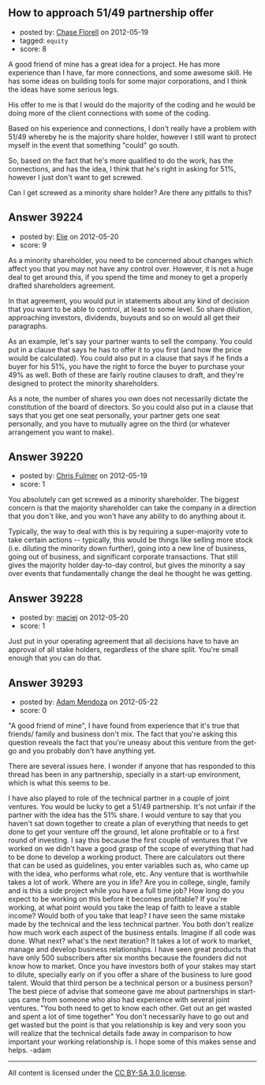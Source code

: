 ## How to approach 51/49 partnership offer

- posted by: [Chase Florell](https://stackexchange.com/users/-1/16693-chase-florell) on 2012-05-19
- tagged: `equity`
- score: 8

A good friend of mine has a great idea for a project. He has more experience than I have, far more connections, and some awesome skill. He has some ideas on building tools for some major corporations, and I think the ideas have some serious legs.

His offer to me is that I would do the majority of the coding and he would be doing more of the client connections with some of the coding.

Based on his experience and connections, I don't really have a problem with 51/49 whereby he is the majority share holder, however I still want to protect myself in the event that something "could" go south.

So, based on the fact that he's more qualified to do the work, has the connections, and has the idea, I think that he's right in asking for 51%, however I just don't want to get screwed.

Can I get screwed as a minority share holder? Are there any pitfalls to this?


## Answer 39224

- posted by: [Elie](https://stackexchange.com/users/-1/1752-elie) on 2012-05-20
- score: 9

As a minority shareholder, you need to be concerned about changes which affect you that you may not have any control over. However, it is not a huge deal to get around this, if you spend the time and money to get a properly drafted shareholders agreement.

In that agreement, you would put in statements about any kind of decision that you want to be able to control, at least to some level. So share dilution, approaching investors, dividends, buyouts and so on would all get their paragraphs. 

As an example, let's say your partner wants to sell the company. You could put in a clause that says he has to offer it to you first (and how the price would be calculated). You could also put in a clause that says if he finds a buyer for his 51%, you have the right to force the buyer to purchase your 49% as well. Both of these are fairly routine clauses to draft, and they're designed to protect the minority shareholders.

As a note, the number of shares you own does not necessarily dictate the constitution of the board of directors. So you could also put in a clause that says that you get one seat personally, your partner gets one seat personally, and you have to mutually agree on the third (or whatever arrangement you want to make).


## Answer 39220

- posted by: [Chris Fulmer](https://stackexchange.com/users/-1/17026-chris-fulmer) on 2012-05-19
- score: 1

You absolutely can get screwed as a minority shareholder.  The biggest concern is that the majority shareholder can take the company in a direction that you don't like, and you won't have any ability to do anything about it.

Typically, the way to deal with this is by requiring a super-majority vote to take certain actions -- typically, this would be things like selling more stock (i.e. diluting the minority down further), going into a new line of business, going out of business, and significant corporate transactions.  That still gives the majority holder day-to-day control, but gives the minority a say over events that fundamentally change the deal he thought he was getting. 


## Answer 39228

- posted by: [maciej](https://stackexchange.com/users/-1/14311-maciej) on 2012-05-20
- score: 1

Just put in your operating agreement that all decisions have to have an approval of all stake holders, regardless of the share split. You're small enough that you can do that. 


## Answer 39293

- posted by: [Adam Mendoza](https://stackexchange.com/users/-1/17248-adam-mendoza) on 2012-05-22
- score: 0

"A good friend of mine", I have found from experience that it's true that friends/ family and business don't mix. The fact that you're asking this question reveals the fact that you're uneasy about this venture from the get-go and you probably don't have anything yet.

There are several issues here. I wonder if anyone that has responded to this thread has been in any partnership, specially in a start-up environment, which is what this seems to be.

I have also played to role of the technical partner in a couple of joint ventures. You would be lucky to get a 51/49 partnership. It's not unfair if the partner with the idea has the 51% share. I would venture to say that you haven't sat down together to create a plan of everything that needs to get done to get your venture off the ground, let alone profitable or to a first round of investing. I say this because the first couple of ventures that I've worked on we didn't have a good grasp of the scope of everything that had to be done to develop a working product. There are calculators out there that can be used as guidelines, you enter variables such as, who came up with the idea, who performs what role, etc.
Any venture that is worthwhile takes a lot of work. Where are you in life? Are you in college, single, family and is this a side project while you have a full time job? How long do you expect to be working on this before it becomes profitable? If you're working, at what point would you take the leap of faith to leave a stable income? Would both of you take that leap?
I have seen the same mistake made by the technical and the less technical partner. You both don't realize how much work each aspect of the business entails. Imagine if all code was done. What next? what's the next iteration? It takes a lot of work to market, manage and develop business relationships. I have seen great products that have only 500 subscribers after six months because the founders did not know how to market. Once you have investors both of your stakes may start to dilute, specially early on if you offer a share of the business to lure good talent. Would that third person be a technical person or a business person? 
The best piece of advise that someone gave me about partnerships in start-ups came from someone who also had experience with several joint ventures. "You both need to get to know each other. Get out an get wasted and spent a lot of time together" You don't necessarily have to go out and get wasted but the point is that you relationship is key and very soon you will realize that the technical details fade away in comparison to how important your working relationship is.
I hope some of this makes sense and helps.
-adam



---

All content is licensed under the [CC BY-SA 3.0 license](https://creativecommons.org/licenses/by-sa/3.0/).
